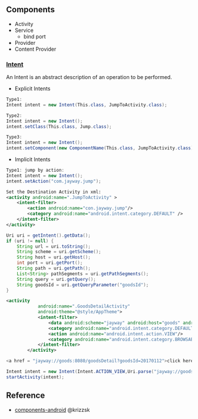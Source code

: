 ## Components
- Activity
- Service
  - bind port
- Provider
- Content Provider
### [Intent](https://developer.android.com/reference/android/content/Intent)
 An Intent is an abstract description of an operation to be performed.
-  Explicit Intents
```java
Type1:  
Intent intent = new Intent(This.class, JumpToActivity.class);

Type2:
Intent intent = new Intent();
intent.setClass(This.class, Jump.class);

Type3:
Intent intent = new Intent();
intent.setComponent(new ComponentName(This.class, JumpToActivity.class));
```
- Implicit Intents
```java
Type1: jump by action:
Intent intent = new Intent();
intent.setAction("com.jayway.jump");
```

```xml
Set the Destination Activity in xml:
<activity android:name=".JumpToActivity" >  
    <intent-filter>  
        <action android:name="con.jayway.jump"/>  
        <category android:name="android.intent.category.DEFAULT" />  
    </intent-filter>  
</activity>

```
```java
Uri uri = getIntent().getData();
if (uri != null) {
    String url = uri.toString();
    String scheme = uri.getScheme();
    String host = uri.getHost();
    int port = uri.getPort();
    String path = uri.getPath();
    List<String> pathSegments = uri.getPathSegments();
    String query = uri.getQuery();
    String goodsId = uri.getQueryParameter("goodsId");
}
```
```xml
<activity
            android:name=".GoodsDetailActivity"
            android:theme="@style/AppTheme">
            <intent-filter>
                <data android:scheme="jayway" android:host="goods" android:path="/goodsDetail" android:port="8080"/>
                <category android:name="android.intent.category.DEFAULT"/>
                <action android:name="android.intent.action.VIEW"/>
                <category android:name="android.intent.category.BROWSABLE"/>
            </intent-filter>
        </activity>
```

```java
<a href = "jayway://goods:8080/goodsDetail?goodsId=20170112">click here</a>

Intent intent = new Intent(Intent.ACTION_VIEW,Uri.parse("jayway://goods:8080/goodsDetail?goodsId=20170112")); 
startActivity(intent);
```
 

## Reference
- [components-android](https://github.com/krizzsk/HackersCave4StaticAndroidSec/blob/main/Basic%20Android/components-android.md)  @krizzsk
